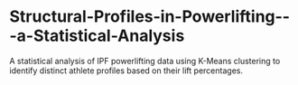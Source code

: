 # Structural-Profiles-in-Powerlifting---a-Statistical-Analysis
A statistical analysis of IPF powerlifting data using K-Means clustering to identify distinct athlete profiles based on their lift percentages.
